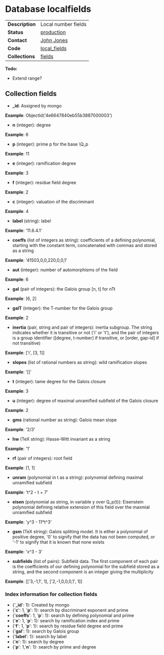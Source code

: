 # Database localfields

| | |
|---|---|
|**Description**|Local number fields|
|**Status**|[production](http://www.lmfdb.org/LocalField)|
|**Contact**|[John Jones](https://github.com/jwj61)|
|**Code**|[local_fields](https://github.com/LMFDB/lmfdb/tree/master/lmfdb/local_fields)|
|**Collections**|[fields](http://www.lmfdb.org/api/local_fields/fields)|

**Todo:**
* Extend range?


## Collection fields
 * **_id**: Assigned by mongo

  **Example**: ObjectId('4e6647840eb55b3887000003')
 * **n** (integer): degree

  **Example**: 6
 * **p** (integer): prime p for the base \Q_p

  **Example**: 11
 * **e** (integer): ramification degree

  **Example**: 3
 * **f** (integer): residue field degree

  **Example**: 2
 * **c** (integer): valuation of the discriminant

  **Example**: 4
 * **label** (string): label

  **Example**: '11.6.4.1'
 * **coeffs** (list of integers as string): coefficients of a defining polynomial, starting with the constant term, concatenated with commas and stored as a string

  **Example**: '41503,0,0,220,0,0,1'
 * **aut** (integer): number of automorphisms of the field

  **Example**: 6
 * **gal** (pair of integers): the Galois group [n, t] for nTt

  **Example**: [6, 2]
 * **galT** (integer): the T-number for the Galois group

  **Example**: 2
 * **inertia** (pair, string and pair of integers): inertia subgroup.  The string indicates whether it is transitive or not ('i' or 't'), and the pair of integers is a group identifier ([degree, t-number] if transitive, or [order, gap-id] if not transitive)

  **Example**: ['i', [3, 1]]
 * **slopes** (list of rational numbers as string): wild ramification slopes

  **Example**: '[]'
 * **t** (integer): tame degree for the Galois closure

  **Example**: 3
 * **u** (integer): degree of maximal unramified subfield of the Galois closure

  **Example**: 2
 * **gms** (rational number as string): Galois mean slope

  **Example**: '2/3'
 * **hw** (TeX string): Hasse-Witt invariant as a string

  **Example**: '$1$'
 * **rf** (pair of integers): root field

  **Example**: [1, 1]
 * **unram** (polynomial in t as a string): polynomial defining maximal unramified subfield

  **Example**: 't^2 - t + 7'
 * **eisen** (polynomial as string, in variable y over Q_p(t)): Eisenstein polynomial defining relative extension of this field over the maxmial unramified subfield

  **Example**: 'y^3 - 11*t^3'
 * **gsm** (TeX string): Galois splitting model.  It is either a polynomial of positive degree, '0' to signify that the data has not been computed, or '-1' to signify that it is known that none exists

  **Example**: 'x^3 - 3'
 * **subfields** (list of pairs): Subfield data.  The first component of each pair is the coefficients of our defining polynomial for the subfield stored as a string, and the second component is an integer giving the multiplicity

  **Example**: [['3,-1,1', 1], ['2,-1,0,0,0,1', 1]]

### Index information for collection fields
 * {'**_id**': 1}: Created by mongo
 * {'**c**': 1, '**p**': 1}: search by discriminant exponent and prime
 * {'**coeffs**': 1, '**p**': 1}: search by defining polynomial and prime
 * {'**e**': 1, '**p**': 1}: search by ramification index and prime
 * {'**f**': 1, '**p**': 1}: search by residue field degree and prime
 * {'**gal**': 1}: search by Galois group
 * {'**label**': 1}: search by label
 * {'**n**': 1}: search by degree
 * {'**p**': 1,'**n**': 1}: search by prime and degree



